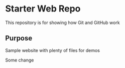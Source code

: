 # Starter Web Repo

This repository is for showing how Git and GitHub work

## Purpose

Sample website with plenty of files for demos

Some change